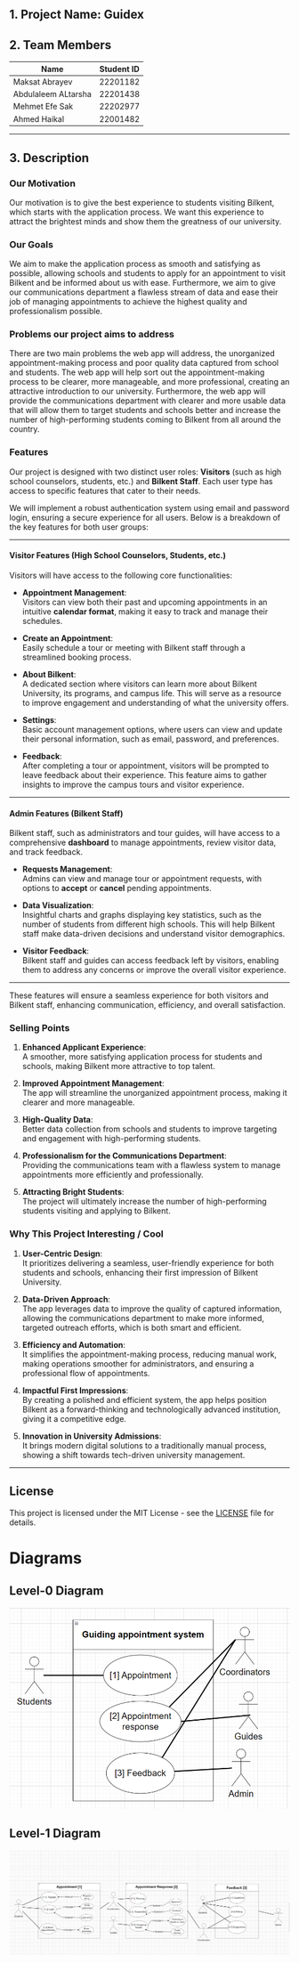 ## 1. Project Name: **Guidex**

## 2. Team Members

| Name                | Student ID |
| ------------------- | ---------- |
| Maksat Abrayev      |  22201182  |
| Abdulaleem ALtarsha |  22201438  |
| Mehmet Efe Sak      |  22202977  |
| Ahmed Haikal        |  22001482  |            


---

## 3. Description

### Our Motivation
Our motivation is to give the best experience to students visiting Bilkent, which starts with the application process. We want this experience to attract the brightest minds and show them the greatness of our university.

### Our Goals
We aim to make the application process as smooth and satisfying as possible, allowing schools and students to apply for an appointment to visit Bilkent and be informed about us with ease. Furthermore, we aim to give our communications department a flawless stream of data and ease their job of managing appointments to achieve the highest quality and professionalism possible. 


### Problems our project aims to address
There are two main problems the web app will address, the unorganized appointment-making process and poor quality data captured from school and students. The web app will help sort out the appointment-making process to be clearer, more manageable, and more professional, creating an attractive introduction to our university. Furthermore, the web app will provide the communications department with clearer and more usable data that will allow them to target students and schools better and increase the number of high-performing students coming to Bilkent from all around the country.

### Features

Our project is designed with two distinct user roles: **Visitors** (such as high school counselors, students, etc.) and **Bilkent Staff**. Each user type has access to specific features that cater to their needs.

We will implement a robust authentication system using email and password login, ensuring a secure experience for all users. Below is a breakdown of the key features for both user groups:

---

#### Visitor Features (High School Counselors, Students, etc.)

Visitors will have access to the following core functionalities:

- **Appointment Management**:  
  Visitors can view both their past and upcoming appointments in an intuitive **calendar format**, making it easy to track and manage their schedules.
- **Create an Appointment**:  
  Easily schedule a tour or meeting with Bilkent staff through a streamlined booking process.

- **About Bilkent**:  
  A dedicated section where visitors can learn more about Bilkent University, its programs, and campus life. This will serve as a resource to improve engagement and understanding of what the university offers.

- **Settings**:  
  Basic account management options, where users can view and update their personal information, such as email, password, and preferences.

- **Feedback**:  
  After completing a tour or appointment, visitors will be prompted to leave feedback about their experience. This feature aims to gather insights to improve the campus tours and visitor experience.

---

#### Admin Features (Bilkent Staff)

Bilkent staff, such as administrators and tour guides, will have access to a comprehensive **dashboard** to manage appointments, review visitor data, and track feedback.

- **Requests Management**:  
  Admins can view and manage tour or appointment requests, with options to **accept** or **cancel** pending appointments.

- **Data Visualization**:  
  Insightful charts and graphs displaying key statistics, such as the number of students from different high schools. This will help Bilkent staff make data-driven decisions and understand visitor demographics.

- **Visitor Feedback**:  
  Bilkent staff and guides can access feedback left by visitors, enabling them to address any concerns or improve the overall visitor experience.

---

These features will ensure a seamless experience for both visitors and Bilkent staff, enhancing communication, efficiency, and overall satisfaction.

### Selling Points
1. **Enhanced Applicant Experience**:  
   A smoother, more satisfying application process for students and schools, making Bilkent more attractive to top talent.

2. **Improved Appointment Management**:  
   The app will streamline the unorganized appointment process, making it clearer and more manageable.

3. **High-Quality Data**:  
   Better data collection from schools and students to improve targeting and engagement with high-performing students.

4. **Professionalism for the Communications Department**:  
   Providing the communications team with a flawless system to manage appointments more efficiently and professionally.

5. **Attracting Bright Students**:  
   The project will ultimately increase the number of high-performing students visiting and applying to Bilkent.

### Why This Project Interesting / Cool
1. **User-Centric Design**:  
   It prioritizes delivering a seamless, user-friendly experience for both students and schools, enhancing their first impression of Bilkent University.

2. **Data-Driven Approach**:  
   The app leverages data to improve the quality of captured information, allowing the communications department to make more informed, targeted outreach efforts, which is both smart and efficient.

3. **Efficiency and Automation**:  
   It simplifies the appointment-making process, reducing manual work, making operations smoother for administrators, and ensuring a professional flow of appointments.

4. **Impactful First Impressions**:  
   By creating a polished and efficient system, the app helps position Bilkent as a forward-thinking and technologically advanced institution, giving it a competitive edge.

5. **Innovation in University Admissions**:  
   It brings modern digital solutions to a traditionally manual process, showing a shift towards tech-driven university management.
---

## License

This project is licensed under the MIT License - see the [LICENSE](LICENSE) file for details.

# Diagrams

## Level-0 Diagram
![Level-0 Diagram](S2-T5-D1/Level-0.PNG)

## Level-1 Diagram
![Level-1 Diagram](S2-T5-D1/Level-1.PNG)
